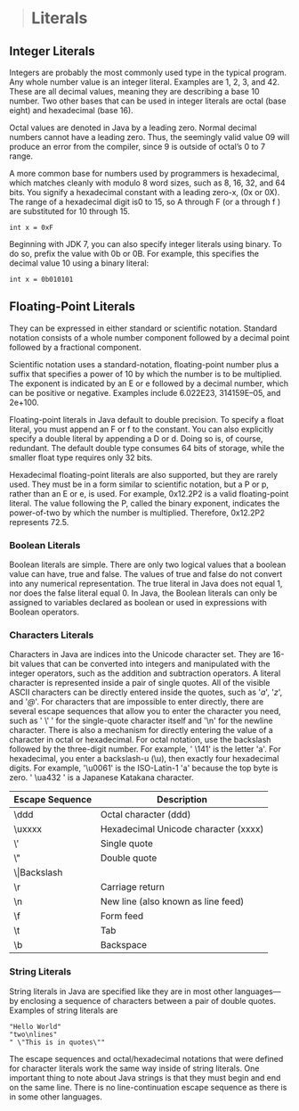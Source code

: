 ># Literals

## Integer Literals

Integers are probably the most commonly used type in the typical program. Any whole number value is an integer literal. Examples are 1, 2, 3, and 42. These are all decimal values, meaning they are describing a base 10 number. Two other bases that can be used in integer literals are octal (base eight) and hexadecimal (base 16).

Octal values are denoted in Java by a leading zero. Normal decimal numbers cannot have a leading zero. Thus, the seemingly valid value 09 will produce an error from the compiler, since 9 is outside of octal’s 0 to 7 range.

A more common base for numbers used by programmers is hexadecimal, which matches cleanly with modulo 8 word sizes, such as 8, 16, 32, and 64 bits. You signify a hexadecimal constant with a leading zero-x, (0x or 0X). The range of a hexadecimal digit is0 to 15, so A through F (or a through f ) are substituted for 10 through 15.

    int x = 0xF

Beginning with JDK 7, you can also specify integer literals using binary. To do so, prefix the value with 0b or 0B. For example, this specifies the decimal value 10 using a binary literal:

    int x = 0b010101


## Floating-Point Literals

They can be expressed in either standard or scientific notation. Standard notation consists of a whole number component followed by a decimal point followed by a fractional component.

Scientific notation uses a standard-notation, floating-point number plus a suffix that specifies a power of 10 by which the number is to be multiplied. The exponent is indicated by an E or e followed by a decimal number, which can be positive or negative. Examples include 6.022E23, 314159E–05, and 2e+100.

Floating-point literals in Java default to double precision. To specify a float literal, you must append an F or f to the constant. You can also explicitly specify a double literal by appending a D or d. Doing so is, of course, redundant. The default double type consumes 64 bits of storage, while the smaller float type requires only 32 bits.

Hexadecimal floating-point literals are also supported, but they are rarely used. They must be in a form similar to scientific notation, but a P or p, rather than an E or e, is used. For example, 0x12.2P2 is a valid floating-point literal. The value following the P, called the binary exponent, indicates the power-of-two by which the number is multiplied. Therefore, 0x12.2P2 represents 72.5.

### Boolean Literals

Boolean literals are simple. There are only two logical values that a boolean value can have, true and false. The values of true and false do not convert into any numerical representation. The true literal in Java does not equal 1, nor does the false literal equal 0. In Java, the Boolean literals can only be assigned to variables declared as boolean or used in expressions with Boolean operators.

### Characters Literals

Characters in Java are indices into the Unicode character set. They are 16-bit values that can be converted into integers and manipulated with the integer operators, such as the addition and subtraction operators. A literal character is represented inside a pair of single quotes. All of the visible ASCII characters can be directly entered inside the quotes, such as '_a_', '_z_', and '_@_'. For characters that are impossible to enter directly, there are several escape sequences that allow you to enter the character you need, such as ' \\' ' for the single-quote character itself and '\n' for the newline character. There is also a mechanism for directly entering the value of a character in octal or hexadecimal. For octal notation, use the backslash followed by the three-digit number. For example, ' \141' is the letter 'a'. For hexadecimal, you enter a backslash-u (\u), then exactly four hexadecimal digits. For example, '\u0061' is the ISO-Latin-1 'a' because the top byte is zero. ' \ua432 ' is a Japanese Katakana character.

|Escape Sequence|Description|
|---|---|
|\ddd|Octal character (ddd)|
|\uxxxx|Hexadecimal Unicode character (xxxx)|
|\\'|Single quote|
|\\"|Double quote|
|\\\\|Backslash|
|\r|Carriage return|
|\n|New line (also known as line feed)|
|\f|Form feed|
|\t|Tab|
|\b| Backspace|


### String Literals

String literals in Java are specified like they are in most other languages—by enclosing a sequence of characters between a pair of double quotes. Examples of string literals are

    "Hello World"
    "two\nlines"
    " \"This is in quotes\""

The escape sequences and octal/hexadecimal notations that were defined for character literals work the same way inside of string literals. One important thing to note about Java strings is that they must begin and end on the same line. There is no line-continuation escape sequence as there is in some other languages.